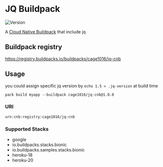 # JQ Buildpack

![Version](https://img.shields.io/badge/dynamic/json?url=https://cnb-registry-api.herokuapp.com/api/v1/buildpacks/cage1016/jq-cnb&label=Version&query=$.latest.version)

A [Cloud Native Buildpack](https://buildpacks.io) that include jq


## Buildpack registry

https://registry.buildpacks.io/buildpacks/cage1016/jq-cnb

## Usage

you could assign specific jq version by `echo 1.5 > .jq-version` at build time

```
pack build myapp --buildpack cage1016/jq-cnb@1.0.0
```

### URI

```
urn:cnb:registry:cage1016/jq-cnb
```

### Supported Stacks

- google
- io.buildpacks.stacks.bionic
- io.buildpacks.samples.stacks.bionic
- heroku-18
- heroku-20